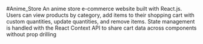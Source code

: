 #Anime_Store
An anime store e-commerce website built with React.js. Users can view products by category, add items to their shopping cart with custom quantities, update quantities, and remove items. State management is handled with the React Context API to share cart data across components without prop drilling
